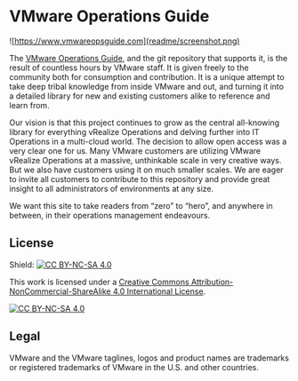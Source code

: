 # VMware Operations Guide

![https://www.vmwareopsguide.com](readme/screenshot.png)

The [VMware Operations Guide](https://www.vmwareopsguide.com), and the git repository that supports it, is the result of countless hours by VMware staff. It is given freely to the community both for consumption and contribution. It is a unique attempt to take deep tribal knowledge from inside VMware and out, and turning it into a detailed library for new and existing customers alike to reference and learn from.

Our vision is that this project continues to grow as the central all-knowing library for everything vRealize Operations and delving further into IT Operations in a multi-cloud world. The decision to allow open access was a very clear one for us. Many VMware customers are utilizing VMware vRealize Operations at a massive, unthinkable scale in very creative ways. But we also have customers using it on much smaller scales. We are eager to invite all customers to contribute to this repository and provide great insight to all administrators of environments at any size.

We want this site to take readers from “zero” to “hero”, and anywhere in between, in their operations management endeavours.

## License

Shield: [![CC BY-NC-SA 4.0][cc-by-nc-sa-shield]][cc-by-nc-sa]

This work is licensed under a
[Creative Commons Attribution-NonCommercial-ShareAlike 4.0 International License][cc-by-nc-sa].

[![CC BY-NC-SA 4.0][cc-by-nc-sa-image]][cc-by-nc-sa]

[cc-by-nc-sa]: http://creativecommons.org/licenses/by-nc-sa/4.0/
[cc-by-nc-sa-image]: https://licensebuttons.net/l/by-nc-sa/4.0/88x31.png
[cc-by-nc-sa-shield]: https://img.shields.io/badge/License-CC%20BY--NC--SA%204.0-lightgrey.svg

## Legal

VMware and the VMware taglines, logos and product names are trademarks or registered trademarks of VMware in the U.S. and other countries.